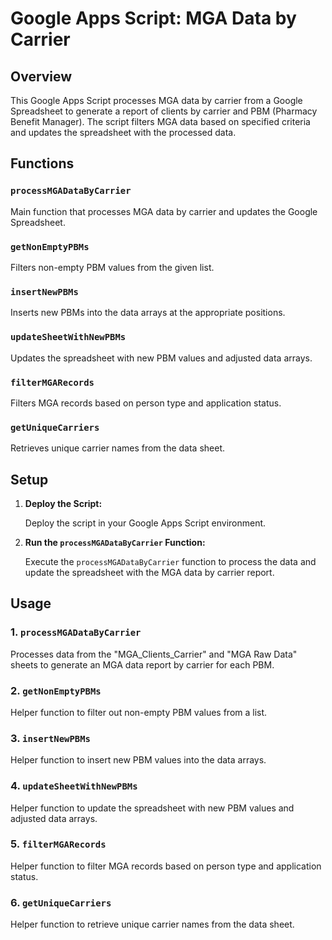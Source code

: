 # Google Apps Script: MGA Data by Carrier

## Overview

This Google Apps Script processes MGA data by carrier from a Google Spreadsheet to generate a report of clients by carrier and PBM (Pharmacy Benefit Manager). The script filters MGA data based on specified criteria and updates the spreadsheet with the processed data.

## Functions

### `processMGADataByCarrier`

Main function that processes MGA data by carrier and updates the Google Spreadsheet.

### `getNonEmptyPBMs`

Filters non-empty PBM values from the given list.

### `insertNewPBMs`

Inserts new PBMs into the data arrays at the appropriate positions.

### `updateSheetWithNewPBMs`

Updates the spreadsheet with new PBM values and adjusted data arrays.

### `filterMGARecords`

Filters MGA records based on person type and application status.

### `getUniqueCarriers`

Retrieves unique carrier names from the data sheet.

## Setup

1. **Deploy the Script:**

   Deploy the script in your Google Apps Script environment.

2. **Run the `processMGADataByCarrier` Function:**

   Execute the `processMGADataByCarrier` function to process the data and update the spreadsheet with the MGA data by carrier report.

## Usage

### 1. `processMGADataByCarrier`

Processes data from the "MGA_Clients_Carrier" and "MGA Raw Data" sheets to generate an MGA data report by carrier for each PBM.

### 2. `getNonEmptyPBMs`

Helper function to filter out non-empty PBM values from a list.

### 3. `insertNewPBMs`

Helper function to insert new PBM values into the data arrays.

### 4. `updateSheetWithNewPBMs`

Helper function to update the spreadsheet with new PBM values and adjusted data arrays.

### 5. `filterMGARecords`

Helper function to filter MGA records based on person type and application status.

### 6. `getUniqueCarriers`

Helper function to retrieve unique carrier names from the data sheet.